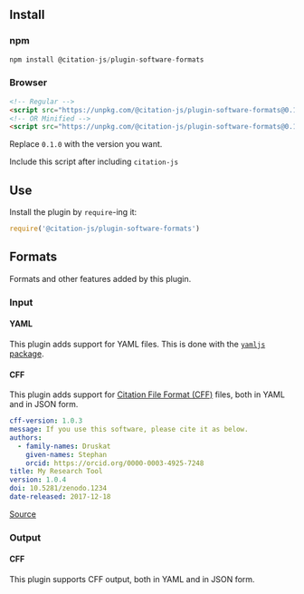 ## Install

### npm

```js
npm install @citation-js/plugin-software-formats
```

### Browser

```html
<!-- Regular -->
<script src="https://unpkg.com/@citation-js/plugin-software-formats@0.1.0/build/citation-software.js"></script>
<!-- OR Minified -->
<script src="https://unpkg.com/@citation-js/plugin-software-formats@0.1.0/build/citation-software.min.js"></script>
```

Replace `0.1.0` with the version you want.

Include this script after including `citation-js`

## Use

Install the plugin by `require`-ing it:

```js
require('@citation-js/plugin-software-formats')
```

## Formats

Formats and other features added by this plugin.

### Input

#### YAML

This plugin adds support for YAML files. This is done with the [`yamljs` package](https://www.npmjs.com/package/yamljs).

#### CFF

This plugin adds support for [Citation File Format (CFF)](http://citation-file-format.github.io/citation-file-format) files, both in YAML and in JSON form.

```yml
cff-version: 1.0.3
message: If you use this software, please cite it as below.
authors:
  - family-names: Druskat
    given-names: Stephan
    orcid: https://orcid.org/0000-0003-4925-7248
title: My Research Tool
version: 1.0.4
doi: 10.5281/zenodo.1234
date-released: 2017-12-18
```

[Source](https://github.com/citation-file-format/citation-file-format#example)

### Output

#### CFF

This plugin supports CFF output, both in YAML and in JSON form.
